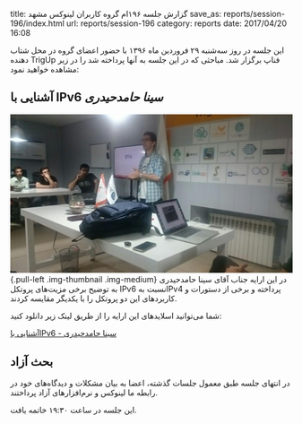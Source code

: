 title: گزارش جلسه ۱۹۶ام گروه کاربران لینوکس مشهد
save_as: reports/session-196/index.html
url: reports/session-196
category: reports
date: 2017/04/20 16:08

این جلسه در روز سه‌شنبه ۲۹ فروردین ماه ۱۳۹۶ با حضور اعضای گروه در محل شتاب دهنده TrigUp فناپ برگزار شد. مباحثی که در این جلسه به آنها پرداخته شد را در زیر مشاهده خواهید نمود:
<!--more-->

## آشنایی با IPv6 *سینا حامدحیدری*
![ارایه آقا سینا حامدحیدری در مورد آی‌پی ورژن ۶](/theme/uploads/reports/session-196/session196-ipv6.jpg){.pull-left .img-thumbnail .img-medium}
در این ارایه جناب آقای سینا حامدحیدری به توضیح برخی مزیت‌های پروتکل IPv6 نسبت بهIPv4 پرداخته و برخی از دستورات و کاربردهای این دو پروتکل را با یکدیگر مقایسه کردند.

شما می‌توانید اسلایدهای این ارایه را از طریق لینک زیر دانلود کنید:

[آشنایی باIPv6 - سینا حامدحیدری](/theme/uploads/reports/session-196/IPV6-presentation.pptx)

## بحث آزاد
در انتهای جلسه طبق معمول جلسات گذشته، اعضا به بیان مشکلات و دیدگاه‌های خود در رابطه ما لینوکس و نرم‌افزارهای آزاد پرداختند.
  
این جلسه در ساعت ۱۹:۳۰ خاتمه یافت.
